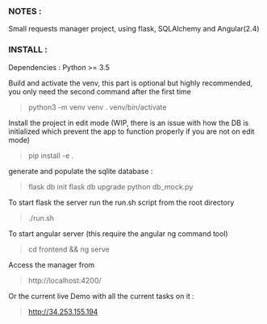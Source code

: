 
### NOTES : ###


Small requests manager project, using flask, SQLAlchemy and Angular(2.4)


### INSTALL : ###

Dependencies : Python >= 3.5

Build and activate the venv, this part is optional but highly recommended, you only need the second command after the first time

> python3 -m venv venv
> . venv/bin/activate

Install the project in edit mode (WIP, there is an issue with how the DB is initialized which prevent the app to function properly if you are not on edit mode)

> pip install -e .

generate and populate the sqlite database :

> flask db init
> flask db upgrade
> python db_mock.py

To start flask the server run the run.sh script from the root directory

> ./run.sh

To start angular server (this require the angular ng command tool)

> cd frontend && ng serve

Access the manager from

> http://localhost:4200/

Or the current live Demo with all the current tasks on it :

> http://34.253.155.194
